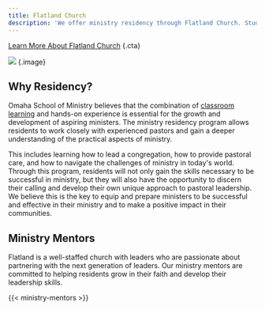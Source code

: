 ```yaml
---
title: Flatland Church
description: 'We offer ministry residency through Flatland Church. Students gain hands-on experience at Flatland Church, where they will witness firsthand the powerful impact of a community committed to spreading the love of Jesus. With two locations in the Omaha Metro Area and even in the local county jail, Flatland Church is truly making a difference in the lives of many.'
---
```


[Learn More About Flatland Church](https://flatlandchurch.com?utm_source=omaha-school-of-ministry&utm_medium=referral&utm_campaign=omaha-school-of-ministry)
{.cta}

![](/fc-jumbo.jpeg)
{.image}

## Why Residency?

Omaha School of Ministry believes that the combination of [classroom learning](/academics) and hands-on experience is essential for the growth and development of aspiring ministers. The ministry residency program allows residents to work closely with experienced pastors and gain a deeper understanding of the practical aspects of ministry.

This includes learning how to lead a congregation, how to provide pastoral care, and how to navigate the challenges of ministry in today's world. Through this program, residents will not only gain the skills necessary to be successful in ministry, but they will also have the opportunity to discern their calling and develop their own unique approach to pastoral leadership. We believe this is the key to equip and prepare ministers to be successful and effective in their ministry and to make a positive impact in their communities.

## Ministry Mentors

Flatland is a well-staffed church with leaders who are passionate about partnering with the next generation of leaders. Our ministry mentors are committed to helping residents grow in their faith and develop their leadership skills.

{{< ministry-mentors >}}
